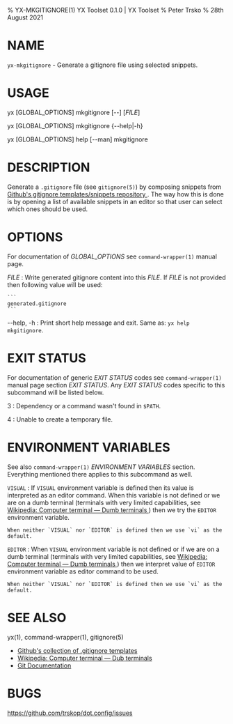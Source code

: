 % YX-MKGITIGNORE(1) YX Toolset 0.1.0 | YX Toolset
% Peter Trsko
% 28th August 2021


# NAME

`yx-mkgitignore` - Generate a gitignore file using selected snippets.


# USAGE

yx \[GLOBAL\_OPTIONS] mkgitignore \[\--] \[*FILE*]

yx \[GLOBAL\_OPTIONS] mkgitignore {\--help|-h}

yx \[GLOBAL\_OPTIONS] help [\--man] mkgitignore


# DESCRIPTION

Generate a `.gitignore` file (see `gitignore(5)`) by composing snippets from
[Github's gitignore templates/snippets repository
](https://github.com/github/gitignore#readme). The way how this is done is by
opening a list of available snippets in an editor so that user can select which
ones should be used.


# OPTIONS

For documentation of *GLOBAL_OPTIONS* see `command-wrapper(1)` manual page.

*FILE*
:   Write generated gitignore content into this *FILE*. If *FILE* is not provided
    then following value will be used:

    ```
    generated.gitignore
    ```

\--help, -h
:   Print short help message and exit.  Same as: `yx help mkgitignore`.


# EXIT STATUS

For documentation of generic *EXIT STATUS* codes see `command-wrapper(1)`
manual page section *EXIT STATUS*.  Any *EXIT STATUS* codes specific to this
subcommand will be listed below.

3
:   Dependency or a command wasn't found in `$PATH`.

4
:   Unable to create a temporary file.


# ENVIRONMENT VARIABLES

See also `command-wrapper(1)` *ENVIRONMENT VARIABLES* section.  Everything
mentioned there applies to this subcommand as well.

`VISUAL`
:   If `VISUAL` environment variable is defined then its value is interpreted
    as an editor command. When this variable is not defined or we are on a dumb
    terminal (terminals with very limited capabilities, see [Wikipedia:
    Computer terminal — Dumb terminals
    ](https://en.wikipedia.org/wiki/Computer_terminal#Dumb_terminals)) then we
    try the `EDITOR` environment variable.

    When neither `VISUAL` nor `EDITOR` is defined then we use `vi` as the
    default.

`EDITOR`
:   When `VISUAL` environment variable is not defined or if we are on a dumb
    terminal (terminals with very limited capabilities, see [Wikipedia:
    Computer terminal — Dumb terminals
    ](https://en.wikipedia.org/wiki/Computer_terminal#Dumb_terminals)) then
    we interpret value of `EDITOR` environment variable as editor command to be
    used.

    When neither `VISUAL` nor `EDITOR` is defined then we use `vi` as the
    default.


# SEE ALSO

yx(1), command-wrapper(1), gitignore(5)

* [Github's collection of .gitignore templates
  ](https://github.com/github/gitignore#readme)
* [Wikipedia: Computer terminal — Dub terminals
  ](https://en.wikipedia.org/wiki/Computer_terminal#Dumb_terminals)
* [Git Documentation](https://git-scm.com/doc)


# BUGS

<https://github.com/trskop/dot.config/issues>
